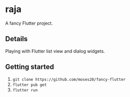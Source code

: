 # raja

A fancy Flutter project.

## Details

Playing with Flutter list view and dialog widgets.

## Getting started

1. `git clone https://github.com/moses20/fancy-flutter`
2. `flutter pub get`
3. `flutter run`
